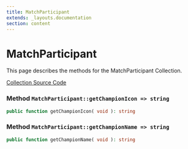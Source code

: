 ```yaml
---
title: MatchParticipant
extends: _layouts.documentation
section: content
---
```


# MatchParticipant

This page describes the methods for the MatchParticipant Collection.

[Collection Source Code](https://github.com/supergrecko/RiotQuest/blob/master/src/RiotQuest/Components/Collections/MatchParticipant.php)

### Method <code>MatchParticipant::getChampionIcon => string</code>

```php
public function getChampionIcon( void ): string
```
    
### Method <code>MatchParticipant::getChampionName => string</code>

```php
public function getChampionName( void ): string
```
    
